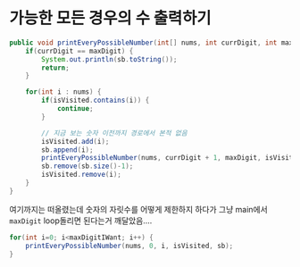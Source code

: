 # 가능한 모든 경우의 수 출력하기

```java
public void printEveryPossibleNumber(int[] nums, int currDigit, int maxDigit, HashSet<Integer> isVisited, StringBuilder sb) {
    if(currDigit == maxDigit) {
        System.out.println(sb.toString());
        return;
    }

    for(int i : nums) {
        if(isVisited.contains(i)) {
            continue;
        }

        // 지금 보는 숫자 이전까지 경로에서 본적 없음
        isVisited.add(i);
        sb.append(i);
        printEveryPossibleNumber(nums, currDigit + 1, maxDigit, isVisited, sb);
        sb.remove(sb.size()-1);
        isVisited.remove(i);
    }
}
```

여기까지는 떠올렸는데 숫자의 자릿수를 어떻게 제한하지 하다가 그냥 main에서 `maxDigit` loop돌리면 된다는거 깨달았음....

```java
for(int i=0; i<maxDigitIWant; i++) {
    printEveryPossibleNumber(nums, 0, i, isVisited, sb);
}
```
